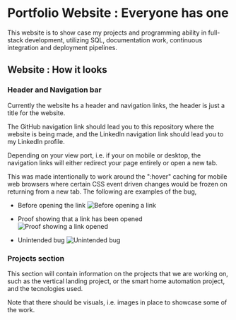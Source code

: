 # Portfolio Website : Everyone has one
This website is to show case my projects and programming ability in full-stack development, utilizing SQL, documentation work, continuous integration and deployment pipelines.

## Website : How it looks
### Header and Navigation bar
Currently the website hs a header and navigation links, the header is just a title for the website.

The GitHub navigation link should lead you to this repository where the website is being made,
and the LinkedIn navigation link should lead you to my LinkedIn profile.

Depending on your view port, i.e. if your on mobile or desktop, the navigation links will either redirect your page entirely or open a new tab.

This was made intentionally to work around the ":hover" caching for mobile web browsers where certain CSS event driven changes would be frozen on returning from a new tab. The following are examples of the bug,

* Before opening the link
![Before opening a link](https://github.com/alfonsoOramasJr/alfonsoOramasJr.github.io/assets/100045145/1c209163-119e-4961-a959-e9aff7382828)

* Proof showing that a link has been opened
![Proof showing a link opened](https://github.com/alfonsoOramasJr/alfonsoOramasJr.github.io/assets/100045145/39b1fae7-c455-42e3-b273-e2edf1ee1654)

* Unintended bug
![Unintended bug](https://github.com/alfonsoOramasJr/alfonsoOramasJr.github.io/assets/100045145/2c6e444b-4c7e-42e6-8b27-fa247b8e091c)

### Projects section
This section will contain information on the projects that we are working on, such as the
vertical landing project, or the smart home automation project, and the tecnologies used.

Note that there should be visuals, i.e. images in place to showcase some of the work.
